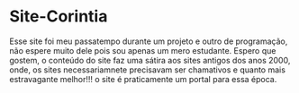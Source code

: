 # Site-Corintia
 Esse site foi meu passatempo durante um projeto e outro de programação, não espere muito dele pois sou apenas um mero estudante.
 Espero que gostem, o conteúdo do site faz uma sátira aos sites antigos dos anos 2000, onde, os sites necessariamnete precisavam ser chamativos e quanto mais estravagante melhor!!! o site é praticamente um portal para essa época.
